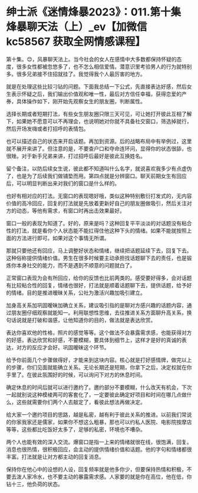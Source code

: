 # 绅士派《迷情烽暴2023》：011.第十集 烽暴聊天法（上）_ev【加微信 kc58567 获取全网情感课程】

第十集。😊，风暴聊天法上。当今社会的女人在感情中大多数都保持怀疑的态度，很多女性都被忽悠多了，也不怎么相信爱情。潜意识里考验男人的行为就特别多。很多兄弟接不住招就挂了。我觉得我个人最厉害的地方。

就是在处理这些比较刁钻的问题。下面我总结一下公式，先直接表达好感，然后女生表示怀疑之后，我们输出价值观和唯一性，最后对方信任幸福，获得恋爱的产券，具体操作如下，刚开始先观察女生的朋友圈，判断属性。

选择长期或者短期打法，有些女生朋友圈只限三天可见，可让她打开彼此互相了解下，如果她不愿意可以不再理会，也说明她对你就不具备社交窗口，筛选掉就行，然后开场发嗨或者打招呼的表情包。

也可以描述自己的状态来开启话题。再加到资源。后的战略布局中有举例过，这里就不展开来讲了。但注意的是，不要查户口和夺命连环问，显得你的状态很舔，也很矬。对于新手兄弟来讲，打过招呼后最好是彼此互换姓名。

留个备注，以防后续女生说，彼此都不知道叫什么名字，就说喜欢我多少有点虚伪了，也是为了后续我们做铺垫而用。第四点就是分辨窗口。聊天前期女生有回应后，可以明显判断出来对我们的窗口是什么样的。

也好有相对应的打法。无窗口的表现嗯好哦，类似这种特别敷衍打发式的，无内容价值的高冷回应，回复的打法就是先放着更新好自己的朋友圈做吸引，然后关注对方的动态，等他有需求，有窗口时再出击效果最好。

窗口一般的表现为知道了。好的，原来是吗？这种回复平平淡淡的对话题没有粘合性的打法，就是看你个人状态能不能扛得住他这种下头的情绪。如果不能就按照上面的方法进行即可。如果对这个事情无所谓。

那就只要他还有回应，马上调整好状态和情绪，继续把话题延续下去，回复下去。这种俗称提供情绪价值。男生在很多时候要主动承担找话题聊下去的责任，也是锻炼你本身社交的能力，而不是遇到不顺意的问题就白了。

正常窗口表现为会有所回应，给你的反馈也比前两类的。感受要好得多，会对话题有比较粘合性的回复，情绪也很好，打法就是顺着话题聊下去，提供话题，给予好的情绪。目的是推进暧昧关系，公社为激活兴趣加吸引建立。

加身高关系加巩固暧昧加确立关系，建议吸引指的是聊对方感兴趣的话题内容，通过朋友圈仔细观察就能知一。利用联想性思维，去往推进关系方面聊升高关系，换句话说就是打破和谐感，让他知道你的目的，做法就是表达欣赏。

表达你喜欢他的性格，照片的感觉等等。这个做法不会暴露需求感，也能获得对方的好感，表达欣赏和好感，不要模糊，要具体到细节上，这样才是好的真诚的表达，对方的反应才会好。巩固暧昧这个环节。

给予你前面几个步骤做得好，才能来到这块内容。核心就是打好感情牌，做完以上的步骤，你们见面就能确立关系。无论长期还是短期，你拿下之后，决定权就在你手里了。在彼此氛围好的时候，可以询问下对方的休息时间。

确定休息的时间后就可以进行邀约了。邀约部分不要模糊，什么改天有机会，下次一起就别说这种模棱两可的客套化了，一定要彼此确定好项目和时间在哪几点做什么，这些就需要你们两个人去敲定了，看彼此想法再做决定。

给大家一个邀约项目的思路，越是私密，越有利于彼此关系的推进。以前我们常说的你家我家还是儒家，如果你不想这么粗暴，那也可以约私人医院、电影院按摩店等等，这些都比吃饭好太多了，足够的私密，环境也不嘈杂。

两个人也能有效的深入交流。爆窗口是指一上来的情绪就很在线，很饱满，回复。消息也很热情，很积极回应，会主动的提供情绪价值和话题。他的字句和情绪都很丰富。打法就是让对方都主动的回复消息。

保持你在他心中的设想的人设，回复频率就是他多你少，但要保持热情和积极，不要去泼人家冷水，也不要主动的暴露需求感。人家要的就是你在高位，他在低，你钻十三，他负荷的状态。

